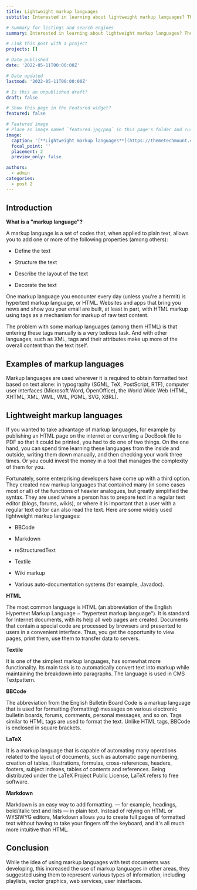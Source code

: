 ```yaml
---
title: Lightweight markup languages
subtitle: Interested in learning about lightweight markup languages? Then here you are!

# Summary for listings and search engines
summary: Interested in learning about lightweight markup languages? Then here you are!

# Link this post with a project
projects: []

# Date published
date: '2022-05-11T00:00:00Z'

# Date updated
lastmod: '2022-05-11T00:00:00Z'

# Is this an unpublished draft?
draft: false

# Show this page in the Featured widget?
featured: false

# Featured image
# Place an image named `featured.jpg/png` in this page's folder and customize its options here.
image:
  caption: '[**Lightweight markup languages**](https://themetechmount.com/wp-content/uploads/2019/07/post-img-two.jpg)'
  focal_point: ''
  placement: 2
  preview_only: false

authors:
  - admin
categories:
  - post 2
---
```


## Introduction

**What is a "markup language"?**

A markup language is a set of codes that, when applied to plain text, allows you to add one or more of the following properties (among others):

- Define the text

- Structure the text

- Describe the layout of the text

- Decorate the text

One markup language you encounter every day (unless you're a hermit) is hypertext markup language, or HTML. Websites and apps that bring you news and show you your email are built, at least in part, with HTML markup using tags as a mechanism for markup of raw text content.

The problem with some markup languages (among them HTML) is that entering these tags manually is a very tedious task. And with other languages, such as XML, tags and their attributes make up more of the overall content than the text itself.

## Examples of markup languages

Markup languages are used wherever it is required to obtain formatted text based on text alone: in typography (SGML, TeX, PostScript, RTF), computer user interfaces (Microsoft Word, OpenOffice), the World Wide Web (HTML, XHTML, XML, WML, VML, PGML, SVG, XBRL).

## Lightweight markup languages

If you wanted to take advantage of markup languages, for example by publishing an HTML page on the internet or converting a DocBook file to PDF so that it could be printed, you had to do one of two things. On the one hand, you can spend time learning these languages from the inside and outside, writing them down manually, and then checking your work three times. Or you could invest the money in a tool that manages the complexity of them for you.

Fortunately, some enterprising developers have come up with a third option. They created new markup languages that contained many (in some cases most or all) of the functions of heavier analogues, but greatly simplified the syntax.
They are used where a person has to prepare text in a regular text editor (blogs, forums, wikis), or where it is important that a user with a regular text editor can also read the text. Here are some widely used lightweight markup languages:

- BBCode

- Markdown

- reStructuredText

- Textile

- Wiki markup

- Various auto-documentation systems (for example, Javadoc).

**HTML**

The most common language is HTML (an abbreviation of the English Hypertext Markup Language − "hypertext markup language"). It is standard for Internet documents, with its help all web pages are created. Documents that contain a special code are processed by browsers and presented to users in a convenient interface. Thus, you get the opportunity to view pages, print them, use them to transfer data to servers.

**Textile**

It is one of the simplest markup languages, has somewhat more functionality. Its main task is to automatically convert text into markup while maintaining the breakdown into paragraphs. The language is used in CMS Textpattern.

**BBCode**

The abbreviation from the English Bulletin Board Code is a markup language that is used for formatting (formatting) messages on various electronic bulletin boards, forums, comments, personal messages, and so on. Tags similar to HTML tags are used to format the text. Unlike HTML tags, BBCode is enclosed in square brackets.

**LaTeX**

It is a markup language that is capable of automating many operations related to the layout of documents, such as automatic page numbering, creation of tables, illustrations, formulas, cross-references, headers, footers, subject indexes, tables of contents and references. Being distributed under the LaTeX Project Public License, LaTeX refers to free software.

**Markdown**

Markdown is an easy way to add formatting. — for example, headings, bold/italic text and lists — in plain text. Instead of relying on HTML or WYSIWYG editors, Markdown allows you to create full pages of formatted text without having to take your fingers off the keyboard, and it's all much more intuitive than HTML.

## Conclusion

While the idea of using markup languages with text documents was developing, this increased the use of markup languages in other areas, they suggested using them to represent various types of information, including playlists, vector graphics, web services, user interfaces.
